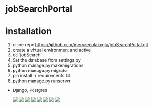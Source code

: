 # jobSearchPortal

# installation

  1. clone repo https://github.com/merveecolakoglu/jobSearchPortal.git
  2. create a virtual environment and active
  3. cd 'jobSearch'
  4. Set the database from settings.py
  5. python manage.py makemigrations
  6. python manage.py migrate
  7. pip install -r requirements.txt
  8. python manage.py runserver

  - Django, Postgres

    ![ ](https://github.com/merveecolakoglu/jobSearchPortal/blob/master/resources/b.png)
    ![ ](https://github.com/merveecolakoglu/jobSearchPortal/blob/master/resources/f.png)
    ![ ](https://github.com/merveecolakoglu/jobSearchPortal/blob/master/resources/a.png)
    ![ ](https://github.com/merveecolakoglu/jobSearchPortal/blob/master/resources/g.png)
    ![ ](https://github.com/merveecolakoglu/jobSearchPortal/blob/master/resources/ı.png)
    ![ ](https://github.com/merveecolakoglu/jobSearchPortal/blob/master/resources/h.png)
    ![ ](https://github.com/merveecolakoglu/jobSearchPortal/blob/master/resources/e.png)
    ![ ](https://github.com/merveecolakoglu/jobSearchPortal/blob/master/resources/c.png)


